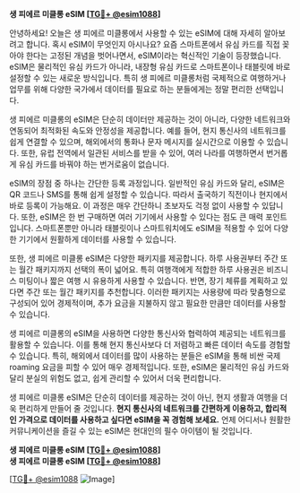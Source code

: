 **생 피에르 미클롱 eSIM [[TG💪+ @esim1088](https://t.me/s/esim1088)]**

안녕하세요! 오늘은 생 피에르 미클롱에서 사용할 수 있는 eSIM에 대해 자세히 알아보려고 합니다. 혹시 eSIM이 무엇인지 아시나요? 요즘 스마트폰에서 유심 카드를 직접 꽂아야 한다는 고정된 개념을 벗어나면서, eSIM이라는 혁신적인 기술이 등장했습니다. eSIM은 물리적인 유심 카드가 아니라, 내장형 유심 카드로 스마트폰이나 태블릿에 바로 설정할 수 있는 새로운 방식입니다. 특히 생 피에르 미클롱처럼 국제적으로 여행하거나 업무를 위해 다양한 국가에서 데이터를 필요로 하는 분들에게는 정말 편리한 선택입니다.

생 피에르 미클롱의 eSIM은 단순히 데이터만 제공하는 것이 아니라, 다양한 네트워크와 연동되어 최적화된 속도와 안정성을 제공합니다. 예를 들어, 현지 통신사의 네트워크를 쉽게 연결할 수 있으며, 해외에서의 통화나 문자 메시지를 실시간으로 이용할 수 있습니다. 또한, 유럽 전역에서 일관된 서비스를 받을 수 있어, 여러 나라를 여행하면서 번거롭게 유심 카드를 바꿔야 하는 번거로움이 없습니다.

eSIM의 장점 중 하나는 간단한 등록 과정입니다. 일반적인 유심 카드와 달리, eSIM은 QR 코드나 SMS를 통해 쉽게 설정할 수 있습니다. 따라서 출국하기 직전이나 현지에서 바로 등록이 가능해요. 이 과정은 매우 간단하니 초보자도 걱정 없이 사용할 수 있답니다. 또한, eSIM은 한 번 구매하면 여러 기기에서 사용할 수 있다는 점도 큰 매력 포인트입니다. 스마트폰뿐만 아니라 태블릿이나 스마트워치에도 eSIM을 적용할 수 있어 다양한 기기에서 원활하게 데이터를 사용할 수 있습니다.

또한, 생 피에르 미클롱 eSIM은 다양한 패키지를 제공합니다. 하루 사용권부터 주간 또는 월간 패키지까지 선택의 폭이 넓어요. 특히 여행객에게 적합한 하루 사용권은 비즈니스 미팅이나 짧은 여행 시 유용하게 사용할 수 있습니다. 반면, 장기 체류를 계획하고 있다면 주간 또는 월간 패키지를 추천합니다. 이러한 패키지는 사용량에 따라 맞춤형으로 구성되어 있어 경제적이며, 추가 요금을 지불하지 않고 필요한 만큼만 데이터를 사용할 수 있습니다.

생 피에르 미클롱의 eSIM을 사용하면 다양한 통신사와 협력하여 제공되는 네트워크를 활용할 수 있습니다. 이를 통해 현지 통신사보다 더 저렴하고 빠른 데이터 속도를 경험할 수 있습니다. 특히, 해외에서 데이터를 많이 사용하는 분들은 eSIM을 통해 비싼 국제 roaming 요금을 피할 수 있어 매우 경제적입니다. 또한, eSIM은 물리적인 유심 카드와 달리 분실의 위험도 없고, 쉽게 관리할 수 있어서 더욱 편리합니다.

생 피에르 미클롱 eSIM은 단순히 데이터를 제공하는 것이 아닌, 현지 생활과 여행을 더욱 편리하게 만들어 줄 것입니다. **현지 통신사의 네트워크를 간편하게 이용하고, 합리적인 가격으로 데이터를 사용하고 싶다면 eSIM을 꼭 경험해 보세요.** 언제 어디서나 원활한 커뮤니케이션을 즐길 수 있는 eSIM은 현대인의 필수 아이템이 될 것입니다.

**생 피에르 미클롱 eSIM [[TG💪+ @esim1088](https://t.me/s/esim1088)]**  
**생 피에르 미클롱 eSIM [[TG💪+ @esim1088](https://t.me/s/esim1088)]**

[[TG💪+ @esim1088](https://t.me/s/esim1088) ![Image](https://i.postimg.cc/Y0z9fWf4/image.png)]
